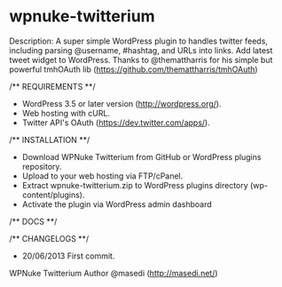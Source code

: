 wpnuke-twitterium
=================

Description: A super simple WordPress plugin to handles twitter feeds, including parsing @username, #hashtag, and URLs into links. Add latest tweet widget to WordPress. Thanks to @themattharris for his simple but powerful tmhOAuth lib (https://github.com/themattharris/tmhOAuth)

/** REQUIREMENTS **/
- WordPress 3.5 or later version (http://wordpress.org/).
- Web hosting with cURL.
- Twitter API's OAuth (https://dev.twitter.com/apps/).

/** INSTALLATION **/
- Download WPNuke Twitterium from GitHub or WordPress plugins repository.
- Upload to your web hosting via FTP/cPanel.
- Extract wpnuke-twitterium.zip to WordPress plugins directory (wp-content/plugins).
- Activate the plugin via WordPress admin dashboard

/** DOCS **/

/** CHANGELOGS **/
- 20/06/2013  First commit.

WPNuke Twitterium
Author  @masedi (http://masedi.net/)
